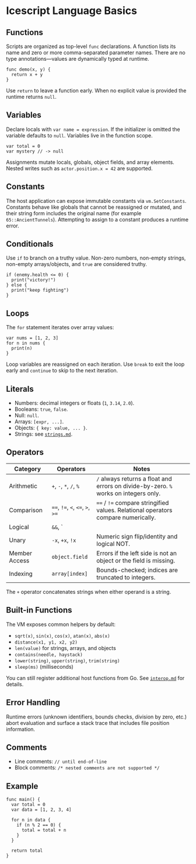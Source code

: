 # Icescript Language Basics

## Functions

Scripts are organized as top-level `func` declarations. A function lists its name and zero or more comma-separated parameter names. There are no type annotations—values are dynamically typed at runtime.

```icescript
func demo(x, y) {
  return x + y
}
```

Use `return` to leave a function early. When no explicit value is provided the runtime returns `null`.

## Variables

Declare locals with `var name = expression`. If the initializer is omitted the variable defaults to `null`. Variables live in the function scope.

```icescript
var total = 0
var mystery // -> null
```

Assignments mutate locals, globals, object fields, and array elements. Nested writes such as `actor.position.x = 42` are supported.

## Constants

The host application can expose immutable constants via `vm.SetConstants`. Constants behave like globals that cannot be reassigned or mutated, and their string form includes the original name (for example `65::AncientTunnels`). Attempting to assign to a constant produces a runtime error.

## Conditionals

Use `if` to branch on a truthy value. Non-zero numbers, non-empty strings, non-empty arrays/objects, and `true` are considered truthy.

```icescript
if (enemy.health <= 0) {
  print("victory!")
} else {
  print("keep fighting")
}
```

## Loops

The `for` statement iterates over array values:

```icescript
var nums = [1, 2, 3]
for n in nums {
  print(n)
}
```

Loop variables are reassigned on each iteration. Use `break` to exit the loop early and `continue` to skip to the next iteration.

## Literals

* Numbers: decimal integers or floats (`1`, `3.14`, `2.0`).
* Booleans: `true`, `false`.
* Null: `null`.
* Arrays: `[expr, ...]`.
* Objects: `{ key: value, ... }`.
* Strings: see [`strings.md`](strings.md).

## Operators

| Category      | Operators | Notes |
|---------------|-----------|-------|
| Arithmetic    | `+`, `-`, `*`, `/`, `%` | `/` always returns a float and errors on divide-by-zero. `%` works on integers only. |
| Comparison    | `==`, `!=`, `<`, `<=`, `>`, `>=` | `==` / `!=` compare stringified values. Relational operators compare numerically. |
| Logical       | `&&`, `||` | Operands are coerced with `AsBool()`. |
| Unary         | `-x`, `+x`, `!x` | Numeric sign flip/identity and logical NOT. |
| Member Access | `object.field` | Errors if the left side is not an object or the field is missing. |
| Indexing      | `array[index]` | Bounds-checked; indices are truncated to integers. |

The `+` operator concatenates strings when either operand is a string.

## Built-in Functions

The VM exposes common helpers by default:

* `sqrt(x)`, `sin(x)`, `cos(x)`, `atan(x)`, `abs(x)`
* `distance(x1, y1, x2, y2)`
* `len(value)` for strings, arrays, and objects
* `contains(needle, haystack)`
* `lower(string)`, `upper(string)`, `trim(string)`
* `sleep(ms)` (milliseconds)

You can still register additional host functions from Go. See [`interop.md`](interop.md) for details.

## Error Handling

Runtime errors (unknown identifiers, bounds checks, division by zero, etc.) abort evaluation and surface a stack trace that includes file position information.

## Comments

* Line comments: `// until end-of-line`
* Block comments: `/* nested comments are not supported */`

## Example

```icescript
func main() {
  var total = 0
  var data = [1, 2, 3, 4]

  for n in data {
    if (n % 2 == 0) {
      total = total + n
    }
  }

  return total
}
```
